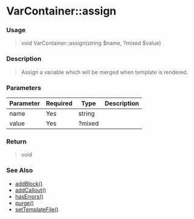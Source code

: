 
# VarContainer::assign 

### Usage

> void VarContainer::assign(string $name, ?mixed $value)

### Description

> Assign a variable which will be merged when template is rendered.

### Parameters

Parameter | Required | Type | Description
------------- |------------- |------------- |------------- 
name | Yes | string |
value | Yes | ?mixed |

### Return
> void 
### See Also

* [addBlock()](addblock.md)
* [addCallout()](addcallout.md)
* [hasErrors()](haserrors.md)
* [purge()](purge.md)
* [setTemplateFile()](settemplatefile.md)



